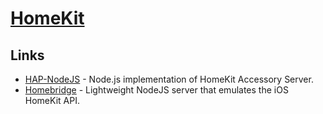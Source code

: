 # [HomeKit](https://www.apple.com/uk/ios/home/)

## Links

- [HAP-NodeJS](https://github.com/KhaosT/HAP-NodeJS) - Node.js implementation of HomeKit Accessory Server.
- [Homebridge](https://homebridge.io/) - Lightweight NodeJS server that emulates the iOS HomeKit API.
